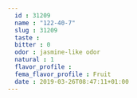 ```yaml
---
  id : 31209
  name : "122-40-7"
  slug : 31209
  taste : 
  bitter : 0
  odor : jasmine-like odor
  natural : 1
  flavor_profile : 
  fema_flavor_profile : Fruit
  date : 2019-03-26T08:47:11+01:00
---
```



